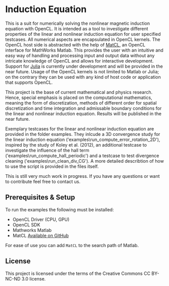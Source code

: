 # Induction Equation

This is a suit for numerically solving the nonlinear magnetic induction equation with OpenCL. It is intended as a tool to investigate different properties of the linear and nonlinear induction equation for user specified testcases. All numerical aspects are encapsulated in OpenCL kernels. The OpenCL host side is abstracted with the help of [MatCL](https://github.com/philipheinisch/MatCL), an OpenCL interface for MathWorks Matlab. This provides the user with an intuitive and easy way of handling and processing input and output data without any intricate knowledge of OpenCL and allows for interactive development. Support for [Julia](https://julialang.org/) is currently under development and will be provided in the near future. Usage of the OpenCL kernels is not limited to Matlab or Julia; on the contrary they can be used with any kind of host code or application that supports OpenCL. 

This project is the base of current mathematical and physics research. Hence, special emphasis is placed on the computational mathematics, meaning the form of discretization, methods of different order for spatial discretization and time integration and admissable boundary conditions for the linear and nonlinear induction equation. Results will be published in the near future. 

Exemplary testcases for the linear and nonlinear induction equation are provided in the folder examples. They inlcude a 3D convergence study for the linear induction equation ('examples\run_compute_error_rotation_2D'), inspired by the study of Koley et al. (2012), an additional testcase to investigate the influence of the hall term ('examples\run_compute_hall_periodic') and a testcase to test divergence cleaning ('examples\run_clean_div_CG'). A more detailed describtion of how to use the script is provided in the files itself. 

This is still very much work in progress. If you have any questions or want to contribute feel free to contact us.

## Prerequisites & Setup

To run the examples the following must be installed:

 - OpenCL Driver (CPU, GPU) 
 - OpenCL SDK 
 - Mathworks Matlab
 - MatCL [Available on GitHub](https://github.com/philipheinisch/MatCL)
 
 For ease of use you can add `MatCL` to the search path of Matlab.
 
 ## License

This project is licensed under the terms of the Creative Commons CC BY-NC-ND 3.0 license.
